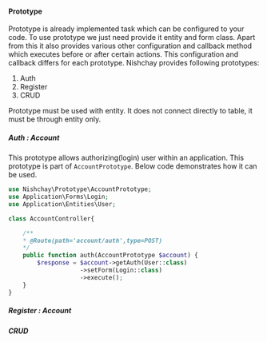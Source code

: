#### Prototype
Prototype is already implemented task which can be configured to your code. To use prototype we just need provide it entity and form class. Apart from this it also provides various other configuration and callback method which executes before or after certain actions. This configuration and callback differs for each prototype. Nishchay provides following prototypes:

1. Auth
2. Register
3. CRUD

Prototype must be used with entity. It does not connect directly to table, it must be through entity only.

##### Auth : Account
This prototype allows authorizing(login) user within an application. This prototype is part of `AccountPrototype`. Below code demonstrates how it can be used.

```php
use Nishchay\Prototype\AccountPrototype;
use Application\Forms\Login;
use Application\Entities\User;

class AccountController{

    /**
    * @Route(path='account/auth',type=POST)
    */
    public function auth(AccountPrototype $account) {
        $response = $account->getAuth(User::class)
                    ->setForm(Login::class)
                    ->execute();
    }
}
```

##### Register : Account

##### CRUD
